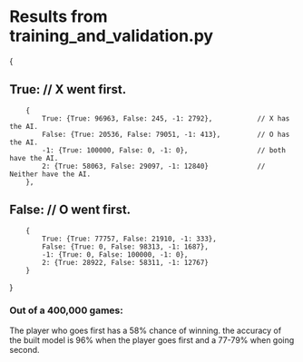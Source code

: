 # Results from training_and_validation.py
{
 ## True: 														// X went first.
		{
			True: {True: 96963, False: 245, -1: 2792},           // X has the AI.
			False: {True: 20536, False: 79051, -1: 413},         // O has the AI.
			-1: {True: 100000, False: 0, -1: 0},                 // both have the AI.
			2: {True: 58063, False: 29097, -1: 12840}            // Neither have the AI.
		},
##	False:                                                       // O went first.
		{
			True: {True: 77757, False: 21910, -1: 333},
			False: {True: 0, False: 98313, -1: 1687},
			-1: {True: 0, False: 100000, -1: 0},
			2: {True: 28922, False: 58311, -1: 12767}
		}
}
### Out of a 400,000 games:
The player who goes first has a 58% chance of winning.
the accuracy of the built model is 96% when the player goes first and a 77-79%
when going second.
